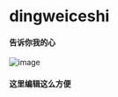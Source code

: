 # dingweiceshi
#### 告诉你我的心
![image](https://ss3.baidu.com/-fo3dSag_xI4khGko9WTAnF6hhy/image/h%3D360/sign=2b1e5e08952397ddc9799e026983b216/0823dd54564e92589f2fe1019882d158cdbf4ec1.jpg)
#### 这里编辑这么方便
